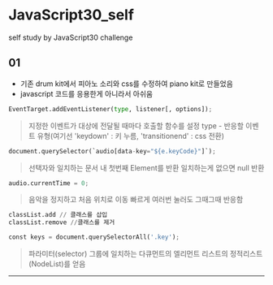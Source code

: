 # JavaScript30_self
 self study by JavaScript30 challenge
 
## 01
- 기존 drum kit에서 피아노 소리와 css를 수정하여 piano kit로 만들었음
- javascript 코드를 응용한게 아니라서 아쉬움 

```python
EventTarget.addEventListener(type, listener[, options]);
```
> 지정한 이벤트가 대상에 전달될 때마다 호출할 함수를 설정
> type - 반응할 이벤트 유형(여기선 'keydown' : 키 누름, 'transitionend' : css 전환)
  
```python
document.querySelector(`audio[data-key="${e.keyCode}"]`);
```
> 선택자와 일치하는 문서 내 첫번째 Element를 반환
> 일치하는게 없으면 null 반환
  
```python
audio.currentTime = 0;
```
> 음악을 정지하고 처음 위치로 이동
> 빠르게 여러번 눌러도 그때그때 반응함
  
```python
classList.add // 클래스를 삽입
classList.remove //클래스를 제거
```
  
```python
const keys = document.querySelectorAll('.key');
```
> 파라미터(selector) 그룹에 일치하는 다큐먼트의 엘리먼트 리스트의 정적리스트(NodeList)를 얻음 

***
